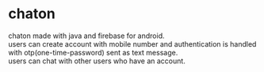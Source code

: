# chaton
chaton made with java and firebase for android. </br>
users can create account with mobile number and authentication is handled with otp(one-time-password) sent as text message. </br>
users can chat with other users who have an account. 

